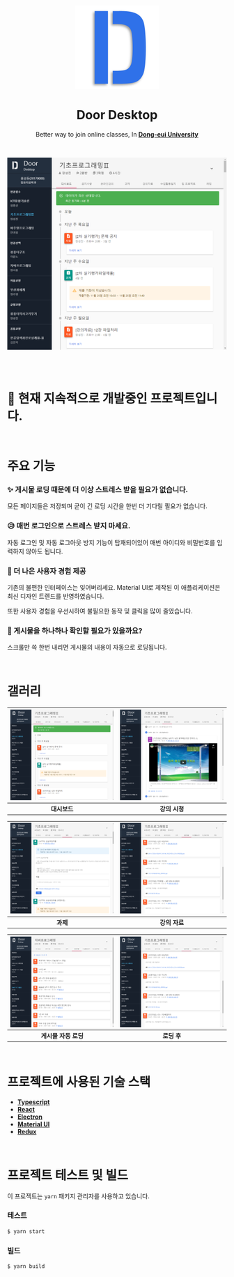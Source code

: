<p align="center"><img src="public/logo192.png"></p>
<h1 align="center">Door Desktop</h1>
<p align="center">
Better way to join online classes, In <strong><a href="http://door.deu.ac.kr">Dong-eui University</a></strong>
</p>

<br>

![](screenshots/dashboard.png)

<br><br>

# 📢 현재 지속적으로 개발중인 프로젝트입니다.

<br>

# 주요 기능

### ✨ 게시물 로딩 때문에 더 이상 스트레스 받을 필요가 없습니다.
모든 페이지들은 저장되며 굳이 긴 로딩 시간을 한번 더 기다릴 필요가 없습니다.

### 😥 매번 로그인으로 스트레스 받지 마세요.
자동 로그인 및 자동 로그아웃 방지 기능이 탑재되어있어 매번 아이디와 비밀번호를 입력하지 않아도 됩니다.

### 📲 더 나은 사용자 경험 제공
기존의 불편한 인터페이스는 잊어버리세요. Material UI로 제작된 이 애플리케이션은 최신 디자인 트렌드를 반영하였습니다.

또한 사용자 경험을 우선시하여 불필요한 동작 및 클릭을 많이 줄였습니다.

### 🧲 게시물을 하나하나 확인할 필요가 있을까요?
스크롤만 쓱 한번 내리면 게시물의 내용이 자동으로 로딩됩니다.

<br>

# 갤러리

|![](screenshots/dashboard.png)|![](screenshots/lectures.png)|
|:-:|:-:|
|**대시보드**|**강의 시청**|

|![](screenshots/assignments.png)|![](screenshots/references.png)|
|:-:|:-:|
|**과제**|**강의 자료**|

|![](screenshots/references_loading.png)|![](screenshots/references.png)|
|:-:|:-:|
|**게시물 자동 로딩**|**로딩 후**|

<br>

# 프로젝트에 사용된 기술 스택

* **[Typescript](https://www.typescriptlang.org/)**
* **[React](https://reactjs.org/)**
* **[Electron](https://www.electronjs.org/)**
* **[Material UI](https://material-ui.com/)**
* **[Redux](https://redux.js.org/)**

<br>

# 프로젝트 테스트 및 빌드
이 프로젝트는 `yarn` 패키지 관리자를 사용하고 있습니다.

### 테스트
```bash
$ yarn start
```

### 빌드
```bash
$ yarn build
```
